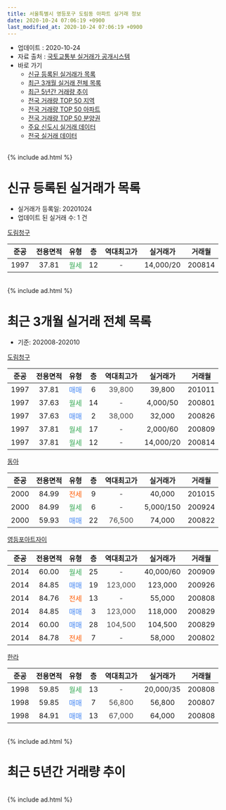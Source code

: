 ```yaml
---
title: 서울특별시 영등포구 도림동 아파트 실거래 정보
date: 2020-10-24 07:06:19 +0900
last_modified_at: 2020-10-24 07:06:19 +0900
---
```


* 업데이트 : 2020-10-24
* 자료 출처 : [국토교통부 실거래가 공개시스템](http://rt.molit.go.kr)
* 바로 가기
    * [신규 등록된 실거래가 목록](#신규-등록된-실거래가-목록)
    * [최근 3개월 실거래 전체 목록](#최근-3개월-실거래-전체-목록)
    * [최근 5년간 거래량 추이](#최근-5년간-거래량-추이)
    * [전국 거래량 TOP 50 지역](https://inasie.github.io/apt-trade-info/최근-3개월-전국에서-가장-거래가-많이-발생한-지역)
    * [전국 거래량 TOP 50 아파트](https://inasie.github.io/apt-trade-info/최근-3개월-전국에서-가장-거래가-많이-발생한-아파트)
    * [전국 거래량 TOP 50 분양권](https://inasie.github.io/apt-trade-info/최근-3개월-전국에서-가장-거래가-많이-발생한-분양권)
    * [주요 신도시 실거래 데이터](https://inasie.github.io/apt-trade-info/주요-신도시)
    * [전국 실거래 데이터](https://inasie.github.io/apt-trade-info/전국)
<br>
{% include ad.html %}
<br>

# 신규 등록된 실거래가 목록
* 실거래가 등록일: 20201024
* 업데이트 된 실거래 수: 1 건


[도림청구](https://search.naver.com/search.naver?query=%EC%84%9C%EC%9A%B8%ED%8A%B9%EB%B3%84%EC%8B%9C+%EC%98%81%EB%93%B1%ED%8F%AC%EA%B5%AC+%EB%8F%84%EB%A6%BC%EB%8F%99+%EB%8F%84%EB%A6%BC%EC%B2%AD%EA%B5%AC)

|준공|전용면적|유형|층|역대최고가|실거래가|거래월|
|:---:|:---:|:---:|:---:|:---:|:---:|:---:|
|1997|37.81|<span style="color:#34a853">월세</span>|12|<span style="color:#444444">-</span>|14,000/20|200814|


<br>
{% include ad.html %}
<br>

# 최근 3개월 실거래 전체 목록
* 기준: 202008-202010


[도림청구](https://search.naver.com/search.naver?query=%EC%84%9C%EC%9A%B8%ED%8A%B9%EB%B3%84%EC%8B%9C+%EC%98%81%EB%93%B1%ED%8F%AC%EA%B5%AC+%EB%8F%84%EB%A6%BC%EB%8F%99+%EB%8F%84%EB%A6%BC%EC%B2%AD%EA%B5%AC)

|준공|전용면적|유형|층|역대최고가|실거래가|거래월|
|:---:|:---:|:---:|:---:|:---:|:---:|:---:|
|1997|37.81|<span style="color:#4285f3">매매</span>|6|<span style="color:#444444">39,800</span>|39,800|201011|
|1997|37.63|<span style="color:#34a853">월세</span>|14|<span style="color:#444444">-</span>|4,000/50|200801|
|1997|37.63|<span style="color:#4285f3">매매</span>|2|<span style="color:#444444">38,000</span>|32,000|200826|
|1997|37.81|<span style="color:#34a853">월세</span>|17|<span style="color:#444444">-</span>|2,000/60|200809|
|1997|37.81|<span style="color:#34a853">월세</span>|12|<span style="color:#444444">-</span>|14,000/20|200814|

[동아](https://search.naver.com/search.naver?query=%EC%84%9C%EC%9A%B8%ED%8A%B9%EB%B3%84%EC%8B%9C+%EC%98%81%EB%93%B1%ED%8F%AC%EA%B5%AC+%EB%8F%84%EB%A6%BC%EB%8F%99+%EB%8F%99%EC%95%84)

|준공|전용면적|유형|층|역대최고가|실거래가|거래월|
|:---:|:---:|:---:|:---:|:---:|:---:|:---:|
|2000|84.99|<span style="color:#ff5a00">전세</span>|9|<span style="color:#444444">-</span>|40,000|201015|
|2000|84.99|<span style="color:#34a853">월세</span>|6|<span style="color:#444444">-</span>|5,000/150|200924|
|2000|59.93|<span style="color:#4285f3">매매</span>|22|<span style="color:#444444">76,500</span>|74,000|200822|

[영등포아트자이](https://search.naver.com/search.naver?query=%EC%84%9C%EC%9A%B8%ED%8A%B9%EB%B3%84%EC%8B%9C+%EC%98%81%EB%93%B1%ED%8F%AC%EA%B5%AC+%EB%8F%84%EB%A6%BC%EB%8F%99+%EC%98%81%EB%93%B1%ED%8F%AC%EC%95%84%ED%8A%B8%EC%9E%90%EC%9D%B4)

|준공|전용면적|유형|층|역대최고가|실거래가|거래월|
|:---:|:---:|:---:|:---:|:---:|:---:|:---:|
|2014|60.00|<span style="color:#34a853">월세</span>|25|<span style="color:#444444">-</span>|40,000/60|200909|
|2014|84.85|<span style="color:#4285f3">매매</span>|19|<span style="color:#444444">123,000</span>|123,000|200926|
|2014|84.76|<span style="color:#ff5a00">전세</span>|13|<span style="color:#444444">-</span>|55,000|200808|
|2014|84.85|<span style="color:#4285f3">매매</span>|3|<span style="color:#444444">123,000</span>|118,000|200829|
|2014|60.00|<span style="color:#4285f3">매매</span>|28|<span style="color:#444444">104,500</span>|104,500|200829|
|2014|84.78|<span style="color:#ff5a00">전세</span>|7|<span style="color:#444444">-</span>|58,000|200802|

[한라](https://search.naver.com/search.naver?query=%EC%84%9C%EC%9A%B8%ED%8A%B9%EB%B3%84%EC%8B%9C+%EC%98%81%EB%93%B1%ED%8F%AC%EA%B5%AC+%EB%8F%84%EB%A6%BC%EB%8F%99+%ED%95%9C%EB%9D%BC)

|준공|전용면적|유형|층|역대최고가|실거래가|거래월|
|:---:|:---:|:---:|:---:|:---:|:---:|:---:|
|1998|59.85|<span style="color:#34a853">월세</span>|13|<span style="color:#444444">-</span>|20,000/35|200808|
|1998|59.85|<span style="color:#4285f3">매매</span>|7|<span style="color:#444444">56,800</span>|56,800|200807|
|1998|84.91|<span style="color:#4285f3">매매</span>|13|<span style="color:#444444">67,000</span>|64,000|200808|


<br>
{% include ad.html %}
<br>

# 최근 5년간 거래량 추이


<div style="width:100%;">
    <canvas id="deal_progress" height="200"></canvas>
</div>

<script>
new Chart(document.getElementById("deal_progress"), {
    type: 'line',
    data: {
        labels: ['201510','201511','201512','201601','201602','201603','201604','201605','201606','201607','201608','201609','201610','201611','201612','201701','201702','201703','201704','201705','201706','201707','201708','201709','201710','201711','201712','201801','201802','201803','201804','201805','201806','201807','201808','201809','201810','201811','201812','201901','201902','201903','201904','201905','201906','201907','201908','201909','201910','201911','201912','202001','202002','202003','202004','202005','202006','202007','202008','202009','202010'],
        datasets: [{
            label: '매매',
            pointRadius: 1,
            data: [8, 7, 3, 9, 5, 14, 11, 12, 9, 11, 14, 11, 12, 5, 2, 2, 1, 8, 13, 21, 11, 11, 6, 7, 7, 9, 7, 15, 9, 5, 6, 1, 3, 6, 9, 1, 2, 0, 0, 0, 2, 0, 3, 2, 3, 10, 4, 3, 13, 11, 11, 3, 7, 3, 3, 4, 12, 14, 6, 1, 1],
            borderColor: "rgba(255, 201, 14, 1)",
            backgroundColor: "rgba(255, 201, 14, 0.5)",
            fill: false,
            lineTension: 0
        },{
            label: '전월세',
            pointRadius: 1,
            data: [9, 5, 7, 8, 20, 28, 13, 11, 21, 9, 4, 3, 4, 3, 6, 10, 10, 2, 6, 3, 9, 7, 6, 9, 5, 13, 10, 11, 23, 18, 17, 14, 14, 9, 9, 8, 8, 5, 9, 15, 8, 4, 3, 7, 13, 11, 4, 5, 6, 7, 9, 13, 21, 15, 9, 6, 22, 11, 6, 2, 1],
            borderColor: "rgba(0, 141, 185, 1)",
            backgroundColor: "rgba(0, 141, 185, 0.5)",
            fill: false,
            lineTension: 0
        }
        ]
    },
    options: {
        responsive: true,
        title: {
            display: false
        },
        tooltips: {
            mode: 'index',
            intersect: false
        },
        hover: {
            mode: 'nearest',
            intersect: true
        },
        scales: {
            xAxes: [{
                display: true,
                scaleLabel: {
                    display: true,
                    labelString: '년/월'
                }
            }],
            yAxes: [{
                display: true,
                ticks: {
                    suggestedMin: 0,
                },
                scaleLabel: {
                    display: true,
                    labelString: '실거래 수'
                }
            }]
        }
    }
});

</script>


<br>
{% include ad.html %}
<br>

